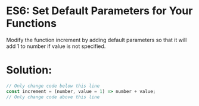 # ES6: Set Default Parameters for Your Functions
Modify the function increment by adding default parameters so that it will add 1 to number if value is not specified.
# Solution:
```javascript
// Only change code below this line
const increment = (number, value = 1) => number + value;
// Only change code above this line
```
